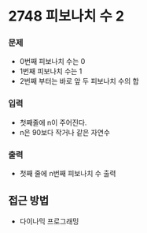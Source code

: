 2748 피보나치 수 2
=============
### 문제
* 0번째 피보나치 수는 0
* 1번째 피보나치 수는 1
* 2번째 부터는 바로 앞 두 피보나치 수의 합
### 입력
* 첫째줄에 n이 주어진다.
* n은 90보다 작거나 같은 자연수
### 출력
* 첫째 줄에 n번째 피보나치 수 출력

접근 방법
-------------
* 다이나믹 프로그래밍